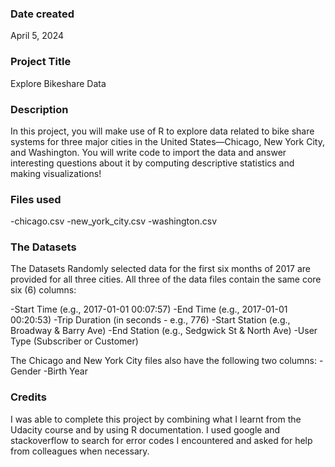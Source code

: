### Date created
April 5, 2024

### Project Title
Explore Bikeshare Data

### Description
In this project, you will make use of R to explore data related to bike share systems for three major cities in the United States—Chicago, New York City, and Washington. You will write code to import the data and answer interesting questions about it by computing descriptive statistics and making visualizations!

### Files used
-chicago.csv
-new_york_city.csv
-washington.csv

### The Datasets
The Datasets
Randomly selected data for the first six months of 2017 are provided for all three cities. All three of the data files contain the same core six (6) columns:

-Start Time (e.g., 2017-01-01 00:07:57)
-End Time (e.g., 2017-01-01 00:20:53)
-Trip Duration (in seconds - e.g., 776)
-Start Station (e.g., Broadway & Barry Ave)
-End Station (e.g., Sedgwick St & North Ave)
-User Type (Subscriber or Customer)

The Chicago and New York City files also have the following two columns:
-Gender
-Birth Year

### Credits
I was able to complete this project by combining what I learnt from the Udacity course and by using R documentation. I used google and stackoverflow to search for error codes I encountered and asked for help from colleagues when necessary.

